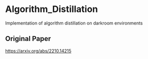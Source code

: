 # Algorithm_Distillation
Implementation of algorithm distillation on darkroom environments
## Original Paper
https://arxiv.org/abs/2210.14215